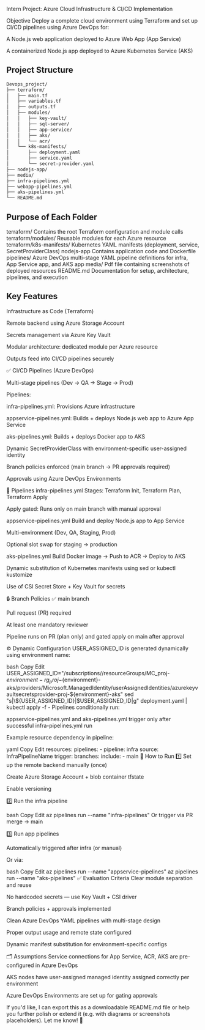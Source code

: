 Intern Project: Azure Cloud Infrastructure & CI/CD Implementation

Objective
Deploy a complete cloud environment using Terraform and set up CI/CD pipelines using Azure DevOps for:

A Node.js web application deployed to Azure Web App (App Service)

A containerized Node.js app deployed to Azure Kubernetes Service (AKS)

## Project Structure

```bash
Devops_project/
├── terraform/ 
│   ├── main.tf
│   ├── variables.tf
│   ├── outputs.tf
│   ├── modules/
│   │   ├── key-vault/
│   │   ├── sql-server/
│   │   ├── app-service/
│   │   ├── aks/
│   │   └── acr/
│   └── k8s-manifests/
│       ├── deployment.yaml
│       ├── service.yaml
│       └── secret-provider.yaml
├── nodejs-app/
├── media/  
├── infra-pipelines.yml
├── webapp-pipelines.yml
├── aks-pipelines.yml
└── README.md
```
## Purpose of Each Folder

terraform/             	    Contains the root Terraform configuration and module calls
terraform/modules/	        Reusable modules for each Azure resource
terraform/k8s-manifests/	Kubernetes YAML manifests (deployment, service, SecretProviderClass)
nodejs-app                  Contains application code and Dockerfile
pipelines/	                Azure DevOps multi-stage YAML pipeline definitions for infra, App Service app, and AKS app
media/                      Pdf file containing screenshots of deployed resources
README.md	                Documentation for setup, architecture, pipelines, and execution

## Key Features
Infrastructure as Code (Terraform)

Remote backend using Azure Storage Account

Secrets management via Azure Key Vault

Modular architecture: dedicated module per Azure resource

Outputs feed into CI/CD pipelines securely

✅ CI/CD Pipelines (Azure DevOps)

Multi-stage pipelines (Dev → QA → Stage → Prod)

Pipelines:

infra-pipelines.yml: Provisions Azure infrastructure

appservice-pipelines.yml: Builds + deploys Node.js web app to Azure App Service

aks-pipelines.yml: Builds + deploys Docker app to AKS

Dynamic SecretProviderClass with environment-specific user-assigned identity

Branch policies enforced (main branch → PR approvals required)

Approvals using Azure DevOps Environments

🚀 Pipelines
infra-pipelines.yml
Stages: Terraform Init, Terraform Plan, Terraform Apply

Apply gated: Runs only on main branch with manual approval

appservice-pipelines.yml
Build and deploy Node.js app to App Service

Multi-environment (Dev, QA, Staging, Prod)

Optional slot swap for staging → production

aks-pipelines.yml
Build Docker image → Push to ACR → Deploy to AKS

Dynamic substitution of Kubernetes manifests using sed or kubectl kustomize

Use of CSI Secret Store + Key Vault for secrets

🔒 Branch Policies
✅ main branch

Pull request (PR) required

At least one mandatory reviewer

Pipeline runs on PR (plan only) and gated apply on main after approval

⚙️ Dynamic Configuration
USER_ASSIGNED_ID is generated dynamically using environment name:

bash
Copy
Edit
USER_ASSIGNED_ID="/subscriptions/<sub-id>/resourceGroups/MC_proj-${environment}-rg_proj-${environment}-aks/providers/Microsoft.ManagedIdentity/userAssignedIdentities/azurekeyvaultsecretsprovider-proj-${environment}-aks"
sed "s|\${USER_ASSIGNED_ID}|$USER_ASSIGNED_ID|g" deployment.yaml | kubectl apply -f -
Pipelines conditionally run:

appservice-pipelines.yml and aks-pipelines.yml trigger only after successful infra-pipelines.yml run

Example resource dependency in pipeline:

yaml
Copy
Edit
resources:
  pipelines:
    - pipeline: infra
      source: InfraPipelineName
      trigger:
        branches:
          include:
            - main
📝 How to Run
1️⃣ Set up the remote backend manually (once)

Create Azure Storage Account + blob container tfstate

Enable versioning

2️⃣ Run the infra pipeline

bash
Copy
Edit
az pipelines run --name "infra-pipelines"
Or trigger via PR merge → main

3️⃣ Run app pipelines

Automatically triggered after infra (or manual)

Or via:

bash
Copy
Edit
az pipelines run --name "appservice-pipelines"
az pipelines run --name "aks-pipelines"
✅ Evaluation Criteria
Clear module separation and reuse

No hardcoded secrets — use Key Vault + CSI driver

Branch policies + approvals implemented

Clean Azure DevOps YAML pipelines with multi-stage design

Proper output usage and remote state configured

Dynamic manifest substitution for environment-specific configs

🗂 Assumptions
Service connections for App Service, ACR, AKS are pre-configured in Azure DevOps

AKS nodes have user-assigned managed identity assigned correctly per environment

Azure DevOps Environments are set up for gating approvals

If you'd like, I can export this as a downloadable README.md file or help you further polish or extend it (e.g. with diagrams or screenshots placeholders). Let me know! 🚀